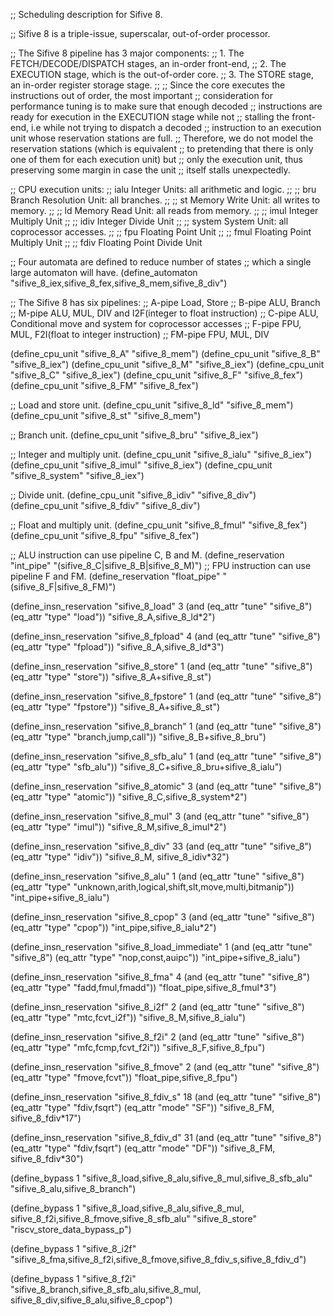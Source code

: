 ;; Scheduling description for Sifive 8.

;; Sifive 8 is a triple-issue, superscalar, out-of-order processor.

;; The Sifive 8 pipeline has 3 major components:
;;  1. The FETCH/DECODE/DISPATCH stages, an in-order front-end,
;;  2. The EXECUTION stage, which is the out-of-order core.
;;  3. The STORE stage, an in-order register storage stage.
;;
;; Since the core executes the instructions out of order, the most important
;; consideration for performance tuning is to make sure that enough decoded
;; instructions are ready for execution in the EXECUTION stage while not
;; stalling the front-end, i.e while not trying to dispatch a decoded
;; instruction to an execution unit whose reservation stations are full.
;; Therefore, we do not model the reservation stations (which is equivalent
;; to pretending that there is only one of them for each execution unit) but
;; only the execution unit, thus preserving some margin in case the unit
;; itself stalls unexpectedly.

;; CPU execution units:
;; ialu            Integer Units: all arithmetic and logic.
;;
;; bru             Branch Resolution Unit: all branches.
;;
;; st              Memory Write Unit: all writes to memory.
;;
;; ld              Memory Read Unit: all reads from memory.
;;
;; imul            Integer Multiply Unit
;;
;; idiv            Integer Divide Unit
;;
;; system          System Unit: all coprocessor accesses.
;;
;; fpu             Floating Point Unit
;;
;; fmul            Floating Point Multiply Unit
;;
;; fdiv            Floating Point Divide Unit

;; Four automata are defined to reduce number of states
;; which a single large automaton will have.
(define_automaton "sifive_8_iex,sifive_8_fex,sifive_8_mem,sifive_8_div")

;; The Sifive 8 has six pipelines:
;; A-pipe       Load, Store
;; B-pipe       ALU, Branch
;; M-pipe       ALU, MUL, DIV and I2F(integer to float instruction)
;; C-pipe       ALU, Conditional move and system for coprocessor accesses
;; F-pipe       FPU, MUL, F2I(float to integer instruction)
;; FM-pipe      FPU, MUL, DIV

(define_cpu_unit "sifive_8_A" "sifive_8_mem")
(define_cpu_unit "sifive_8_B" "sifive_8_iex")
(define_cpu_unit "sifive_8_M" "sifive_8_iex")
(define_cpu_unit "sifive_8_C" "sifive_8_iex")
(define_cpu_unit "sifive_8_F" "sifive_8_fex")
(define_cpu_unit "sifive_8_FM" "sifive_8_fex")

;; Load and store unit.
(define_cpu_unit "sifive_8_ld" "sifive_8_mem")
(define_cpu_unit "sifive_8_st" "sifive_8_mem")

;; Branch unit.
(define_cpu_unit "sifive_8_bru" "sifive_8_iex")

;; Integer and multiply unit.
(define_cpu_unit "sifive_8_ialu" "sifive_8_iex")
(define_cpu_unit "sifive_8_imul" "sifive_8_iex")
(define_cpu_unit "sifive_8_system" "sifive_8_iex")

;; Divide unit.
(define_cpu_unit "sifive_8_idiv" "sifive_8_div")
(define_cpu_unit "sifive_8_fdiv" "sifive_8_div")

;; Float and multiply unit.
(define_cpu_unit "sifive_8_fmul" "sifive_8_fex")
(define_cpu_unit "sifive_8_fpu" "sifive_8_fex")

;; ALU instruction can use pipeline C, B and M.
(define_reservation "int_pipe" "(sifive_8_C|sifive_8_B|sifive_8_M)")
;; FPU instruction can use pipeline F and FM.
(define_reservation "float_pipe" "(sifive_8_F|sifive_8_FM)")

(define_insn_reservation "sifive_8_load" 3
  (and (eq_attr "tune" "sifive_8")
       (eq_attr "type" "load"))
  "sifive_8_A,sifive_8_ld*2")

(define_insn_reservation "sifive_8_fpload" 4
  (and (eq_attr "tune" "sifive_8")
       (eq_attr "type" "fpload"))
  "sifive_8_A,sifive_8_ld*3")

(define_insn_reservation "sifive_8_store" 1
  (and (eq_attr "tune" "sifive_8")
       (eq_attr "type" "store"))
  "sifive_8_A+sifive_8_st")

(define_insn_reservation "sifive_8_fpstore" 1
  (and (eq_attr "tune" "sifive_8")
       (eq_attr "type" "fpstore"))
  "sifive_8_A+sifive_8_st")

(define_insn_reservation "sifive_8_branch" 1
  (and (eq_attr "tune" "sifive_8")
       (eq_attr "type" "branch,jump,call"))
  "sifive_8_B+sifive_8_bru")

(define_insn_reservation "sifive_8_sfb_alu" 1
  (and (eq_attr "tune" "sifive_8")
       (eq_attr "type" "sfb_alu"))
  "sifive_8_C+sifive_8_bru+sifive_8_ialu")

(define_insn_reservation "sifive_8_atomic" 3
  (and (eq_attr "tune" "sifive_8")
       (eq_attr "type" "atomic"))
  "sifive_8_C,sifive_8_system*2")

(define_insn_reservation "sifive_8_mul" 3
  (and (eq_attr "tune" "sifive_8")
       (eq_attr "type" "imul"))
  "sifive_8_M,sifive_8_imul*2")

(define_insn_reservation "sifive_8_div" 33
  (and (eq_attr "tune" "sifive_8")
       (eq_attr "type" "idiv"))
  "sifive_8_M, sifive_8_idiv*32")

(define_insn_reservation "sifive_8_alu" 1
  (and (eq_attr "tune" "sifive_8")
       (eq_attr "type" "unknown,arith,logical,shift,slt,move,multi,bitmanip"))
  "int_pipe+sifive_8_ialu")

(define_insn_reservation "sifive_8_cpop" 3
  (and (eq_attr "tune" "sifive_8")
       (eq_attr "type" "cpop"))
  "int_pipe,sifive_8_ialu*2")

(define_insn_reservation "sifive_8_load_immediate" 1
  (and (eq_attr "tune" "sifive_8")
       (eq_attr "type" "nop,const,auipc"))
  "int_pipe+sifive_8_ialu")

(define_insn_reservation "sifive_8_fma" 4
  (and (eq_attr "tune" "sifive_8")
       (eq_attr "type" "fadd,fmul,fmadd"))
  "float_pipe,sifive_8_fmul*3")

(define_insn_reservation "sifive_8_i2f" 2
  (and (eq_attr "tune" "sifive_8")
       (eq_attr "type" "mtc,fcvt_i2f"))
  "sifive_8_M,sifive_8_ialu")

(define_insn_reservation "sifive_8_f2i" 2
  (and (eq_attr "tune" "sifive_8")
       (eq_attr "type" "mfc,fcmp,fcvt_f2i"))
  "sifive_8_F,sifive_8_fpu")

(define_insn_reservation "sifive_8_fmove" 2
  (and (eq_attr "tune" "sifive_8")
       (eq_attr "type" "fmove,fcvt"))
  "float_pipe,sifive_8_fpu")

(define_insn_reservation "sifive_8_fdiv_s" 18
  (and (eq_attr "tune" "sifive_8")
       (eq_attr "type" "fdiv,fsqrt")
       (eq_attr "mode" "SF"))
  "sifive_8_FM, sifive_8_fdiv*17")

(define_insn_reservation "sifive_8_fdiv_d" 31
  (and (eq_attr "tune" "sifive_8")
       (eq_attr "type" "fdiv,fsqrt")
       (eq_attr "mode" "DF"))
  "sifive_8_FM, sifive_8_fdiv*30")

(define_bypass 1 "sifive_8_load,sifive_8_alu,sifive_8_mul,sifive_8_sfb_alu"
  "sifive_8_alu,sifive_8_branch")

(define_bypass 1 "sifive_8_load,sifive_8_alu,sifive_8_mul,
                  sifive_8_f2i,sifive_8_fmove,sifive_8_sfb_alu"
  "sifive_8_store" "riscv_store_data_bypass_p")

(define_bypass 1 "sifive_8_i2f"
  "sifive_8_fma,sifive_8_f2i,sifive_8_fmove,sifive_8_fdiv_s,sifive_8_fdiv_d")

(define_bypass 1 "sifive_8_f2i"
  "sifive_8_branch,sifive_8_sfb_alu,sifive_8_mul,
   sifive_8_div,sifive_8_alu,sifive_8_cpop")
